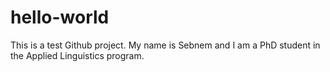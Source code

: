 # hello-world
This is a test Github project. 
My name is Sebnem and I am a PhD student in the Applied Linguistics program. 
